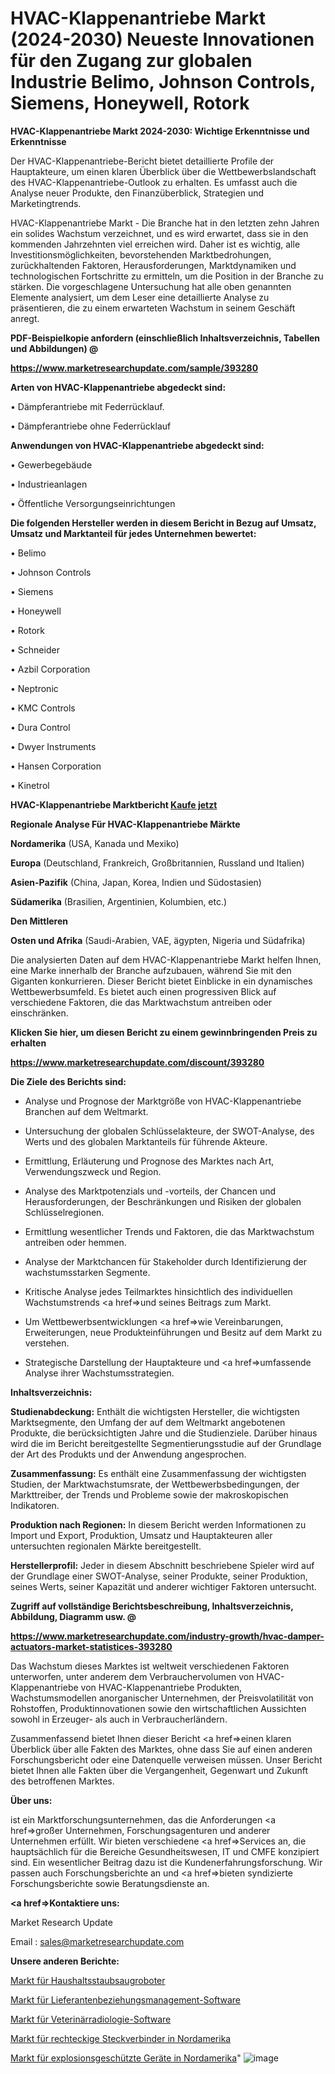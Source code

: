 # HVAC-Klappenantriebe Markt (2024-2030) Neueste Innovationen für den Zugang zur globalen Industrie Belimo, Johnson Controls, Siemens, Honeywell, Rotork

<strong>HVAC-Klappenantriebe Markt 2024-2030: Wichtige Erkenntnisse und Erkenntnisse</strong>

Der HVAC-Klappenantriebe-Bericht bietet detaillierte Profile der Hauptakteure, um einen klaren Überblick über die Wettbewerbslandschaft des HVAC-Klappenantriebe-Outlook zu erhalten. Es umfasst auch die Analyse neuer Produkte, den Finanzüberblick, Strategien und Marketingtrends.

HVAC-Klappenantriebe Markt - Die Branche hat in den letzten zehn Jahren ein solides Wachstum verzeichnet, und es wird erwartet, dass sie in den kommenden Jahrzehnten viel erreichen wird. Daher ist es wichtig, alle Investitionsmöglichkeiten, bevorstehenden Marktbedrohungen, zurückhaltenden Faktoren, Herausforderungen, Marktdynamiken und technologischen Fortschritte zu ermitteln, um die Position in der Branche zu stärken. Die vorgeschlagene Untersuchung hat alle oben genannten Elemente analysiert, um dem Leser eine detaillierte Analyse zu präsentieren, die zu einem erwarteten Wachstum in seinem Geschäft anregt.



<strong><b>PDF-Beispielkopie anfordern (einschließlich Inhaltsverzeichnis, Tabellen und Abbildungen) @ </b></strong>

<strong><a href=https://www.marketresearchupdate.com/sample/393280>

<strong>https://www.marketresearchupdate.com/sample/393280</u></a></strong></strong>



<strong>Arten von HVAC-Klappenantriebe abgedeckt sind:</strong>

• Dämpferantriebe mit Federrücklauf.

• Dämpferantriebe ohne Federrücklauf



<strong>Anwendungen von HVAC-Klappenantriebe abgedeckt sind:</strong>

• Gewerbegebäude

• Industrieanlagen

• Öffentliche Versorgungseinrichtungen



<strong>Die folgenden Hersteller werden in diesem Bericht in Bezug auf Umsatz, Umsatz und Marktanteil für jedes Unternehmen bewertet:</strong>

• Belimo

• Johnson Controls

• Siemens

• Honeywell

• Rotork

• Schneider

• Azbil Corporation

• Neptronic

• KMC Controls

• Dura Control

• Dwyer Instruments

• Hansen Corporation

• Kinetrol



<strong>HVAC-Klappenantriebe Marktbericht <a href=https://www.marketresearchupdate.com/buynow/393280>Kaufe jetzt</a></strong>



<strong>Regionale Analyse Für HVAC-Klappenantriebe Märkte</strong>



<strong>Nordamerika</strong> (USA, Kanada und Mexiko)



<strong>Europa</strong> (Deutschland, Frankreich, Großbritannien, Russland und Italien)



<strong>Asien-Pazifik</strong> (China, Japan, Korea, Indien und Südostasien)



<strong>Südamerika</strong> (Brasilien, Argentinien, Kolumbien, etc.)



<strong>Den Mittleren</strong> 

<strong>Osten und Afrika</strong> (Saudi-Arabien, VAE, ägypten, Nigeria und Südafrika)

Die analysierten Daten auf dem HVAC-Klappenantriebe Markt helfen Ihnen, eine Marke innerhalb der Branche aufzubauen, während Sie mit den Giganten konkurrieren. Dieser Bericht bietet Einblicke in ein dynamisches Wettbewerbsumfeld. Es bietet auch einen progressiven Blick auf verschiedene Faktoren, die das Marktwachstum antreiben oder einschränken.



<strong>Klicken Sie hier, um diesen Bericht zu einem gewinnbringenden Preis zu erhalten
</strong>

<strong><a href=https://www.marketresearchupdate.com/discount/393280>https://www.marketresearchupdate.com/discount/393280</b></u></strong></a>



<strong>Die Ziele des Berichts sind:</strong>

- Analyse und Prognose der Marktgröße von HVAC-Klappenantriebe Branchen auf dem Weltmarkt.

- Untersuchung der globalen Schlüsselakteure, der SWOT-Analyse, des Werts und des globalen Marktanteils für führende Akteure.

- Ermittlung, Erläuterung und Prognose des Marktes nach Art, Verwendungszweck und Region.

- Analyse des Marktpotenzials und -vorteils, der Chancen und Herausforderungen, der Beschränkungen und Risiken der globalen Schlüsselregionen.

- Ermittlung wesentlicher Trends und Faktoren, die das Marktwachstum antreiben oder hemmen.

- Analyse der Marktchancen für Stakeholder durch Identifizierung der wachstumsstarken Segmente.

- Kritische Analyse jedes Teilmarktes hinsichtlich des individuellen Wachstumstrends <a href=>und</a> seines Beitrags zum Markt.

- Um Wettbewerbsentwicklungen <a href=>wie</a> Vereinbarungen, Erweiterungen, neue Produkteinführungen und Besitz auf dem Markt zu verstehen.

- Strategische Darstellung der Hauptakteure und <a href=>umfas</a>sende Analyse ihrer Wachstumsstrategien.



<strong>Inhaltsverzeichnis:</strong>



<strong>Studienabdeckung:</strong> Enthält die wichtigsten Hersteller, die wichtigsten Marktsegmente, den Umfang der auf dem Weltmarkt angebotenen Produkte, die berücksichtigten Jahre und die Studienziele. Darüber hinaus wird die im Bericht bereitgestellte Segmentierungsstudie auf der Grundlage der Art des Produkts und der Anwendung angesprochen.



<strong>Zusammenfassung:</strong> Es enthält eine Zusammenfassung der wichtigsten Studien, der Marktwachstumsrate, der Wettbewerbsbedingungen, der Markttreiber, der Trends und Probleme sowie der makroskopischen Indikatoren.



<strong>Produktion nach Regionen:</strong> In diesem Bericht werden Informationen zu Import und Export, Produktion, Umsatz und Hauptakteuren aller untersuchten regionalen Märkte bereitgestellt.



<strong>Herstellerprofil:</strong> Jeder in diesem Abschnitt beschriebene Spieler wird auf der Grundlage einer SWOT-Analyse, seiner Produkte, seiner Produktion, seines Werts, seiner Kapazität und anderer wichtiger Faktoren untersucht.



<strong><b>Zugriff auf vollständige Berichtsbeschreibung, Inhaltsverzeichnis, Abbildung, Diagramm usw. @ </b></strong>

<strong><a href=https://www.marketresearchupdate.com/industry-growth/hvac-damper-actuators-market-statistices-393280>https://www.marketresearchupdate.com/industry-growth/hvac-damper-actuators-market-statistices-393280</a></strong>

Das Wachstum dieses Marktes ist weltweit verschiedenen Faktoren unterworfen, unter anderem dem Verbrauchervolumen von HVAC-Klappenantriebe von HVAC-Klappenantriebe Produkten, Wachstumsmodellen anorganischer Unternehmen, der Preisvolatilität von Rohstoffen, Produktinnovationen sowie den wirtschaftlichen Aussichten sowohl in Erzeuger- als auch in Verbraucherländern.

Zusammenfassend bietet Ihnen dieser Bericht <a href=>einen</a> klaren Überblick über alle Fakten des Marktes, ohne dass Sie auf einen anderen Forschungsbericht oder eine Datenquelle verweisen müssen. Unser Bericht bietet Ihnen alle Fakten über die Vergangenheit, Gegenwart und Zukunft des betroffenen Marktes.



<strong>Über uns:</strong>

 ist ein Marktforschungsunternehmen, das die Anforderungen <a href=>großer</a> Unternehmen, Forschungsagenturen und anderer Unternehmen erfüllt. Wir bieten verschiedene <a href=>Services</a> an, die hauptsächlich für die Bereiche Gesundheitswesen, IT und CMFE konzipiert sind. Ein wesentlicher Beitrag dazu ist die Kundenerfahrungsforschung. Wir passen auch Forschungsberichte an und <a href=>bieten</a> syndizierte Forschungsberichte sowie Beratungsdienste an.



<strong><a href=>Kontaktiere uns:</a></strong>

Market Research Update

Email : sales@marketresearchupdate.com



<strong>Unsere anderen Berichte:</strong>

<a href=https://www.linkedin.com/pulse/household-vacuum-cleaning-robots-market-size-1f>Markt für Haushaltsstaubsaugroboter</a>

<a href=https://www.linkedin.com/pulse/supplier-relationship-management-software-market-1f>Markt für Lieferantenbeziehungsmanagement-Software</a>

<a href=https://www.linkedin.com/pulse/veterinary-radiology-software-market-2023-remarking>Markt für Veterinärradiologie-Software</a>

<a href=https://www.linkedin.com/pulse/north-america-rectangular-connectors-market>Markt für rechteckige Steckverbinder in Nordamerika</a>

<a href=https://www.linkedin.com/pulse/north-america-explosion-proof-equipment-market-2030-industry>Markt für explosionsgeschützte Geräte in Nordamerika</a>"
![image](https://github.com/meghapanth/markettrends/assets/163847665/552d3ede-314c-4188-8058-06d5ee71732f)
